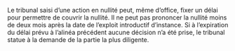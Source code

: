Le tribunal saisi d’une action en nullité peut, même d’office, fixer un délai pour permettre de couvrir la nullité. Il ne peut pas prononcer la nullité moins de deux mois après la date de l’exploit introductif d’instance.
Si à l’expiration du délai prévu à l’alinéa précédent aucune décision n’a été prise, le tribunal statue à la demande de la partie la plus diligente.